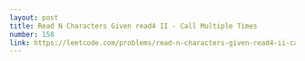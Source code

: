 ```yaml
---
layout: post
title: Read N Characters Given read4 II - Call Multiple Times
number: 158
link: https://leetcode.com/problems/read-n-characters-given-read4-ii-call-multiple-times
---
```

